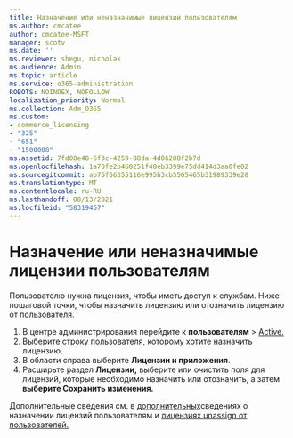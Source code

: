 ```yaml
---
title: Назначение или неназначимые лицензии пользователям
ms.author: cmcatee
author: cmcatee-MSFT
manager: scotv
ms.date: ''
ms.reviewer: shegu, nicholak
ms.audience: Admin
ms.topic: article
ms.service: o365-administration
ROBOTS: NOINDEX, NOFOLLOW
localization_priority: Normal
ms.collection: Adm_O365
ms.custom:
- commerce_licensing
- "325"
- "651"
- "1500008"
ms.assetid: 7fd08e48-6f3c-4259-88da-4d06288f2b7d
ms.openlocfilehash: 1a70fe2b468251f48eb3399e75dd414d3aa0fe02
ms.sourcegitcommit: ab75f66355116e995b3cb5505465b31989339e28
ms.translationtype: MT
ms.contentlocale: ru-RU
ms.lasthandoff: 08/13/2021
ms.locfileid: "58319467"
---
```

# <a name="assign-or-unassign-licenses-to-users"></a>Назначение или неназначимые лицензии пользователям

Пользователю нужна лицензия, чтобы иметь доступ к службам. Ниже пошаговой точки, чтобы назначить лицензию или отозначить лицензию от пользователя.
  
1. В центре администрирования перейдите к **пользователям** \> [Active.](https://go.microsoft.com/fwlink/p/?linkid=834822)
2. Выберите строку пользователя, которому хотите назначить лицензию.
3. В области справа выберите **Лицензии и приложения**.
4. Расширьте раздел **Лицензии,** выберите или очистить поля для лицензий, которые необходимо назначить или отозначить, а затем **выберите Сохранить изменения.**

Дополнительные сведения см. в [дополнительных](https://docs.microsoft.com/microsoft-365/admin/manage/assign-licenses-to-users)сведениях о назначении лицензий пользователям и [лицензиях unassign от пользователей.](https://docs.microsoft.com/microsoft-365/admin/manage/remove-licenses-from-users)